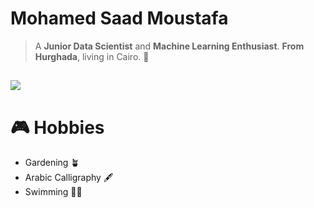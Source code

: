 # Mohamed Saad Moustafa

> A **Junior Data Scientist** and **Machine Learning Enthusiast**. **From Hurghada**, living in Cairo. 🌊
> 
![](https://komarev.com/ghpvc/?username=mohamedsaadmoustafa&color=green)
---

# **🎮** Hobbies

- Gardening 🪴
- Arabic Calligraphy 🖋️
- Swimming 🏊🏽
